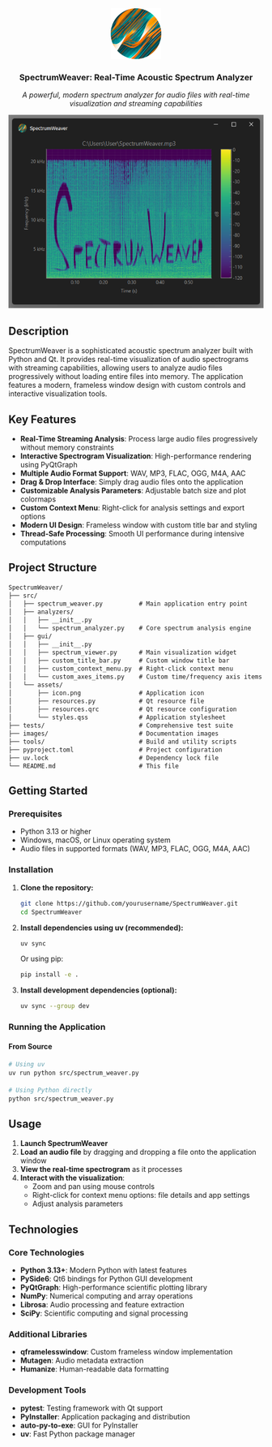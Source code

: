 <div align="center">
  <img src="images/icon.png" alt="SpectrumWeaver Logo">
  
  <h3><b>SpectrumWeaver</b>: Real-Time Acoustic Spectrum Analyzer</h3>
  
  <p>
    <em>A powerful, modern spectrum analyzer for audio files with real-time visualization and streaming capabilities</em>
  </p>
  
  <img src="images/screenshot.png" alt="SpectrumWeaver Screenshot">
</div>

## Description
SpectrumWeaver is a sophisticated acoustic spectrum analyzer built with Python and Qt. It provides real-time visualization of audio spectrograms with streaming capabilities, allowing users to analyze audio files progressively without loading entire files into memory. The application features a modern, frameless window design with custom controls and interactive visualization tools.

## Key Features
- **Real-Time Streaming Analysis**: Process large audio files progressively without memory constraints
- **Interactive Spectrogram Visualization**: High-performance rendering using PyQtGraph
- **Multiple Audio Format Support**: WAV, MP3, FLAC, OGG, M4A, AAC
- **Drag & Drop Interface**: Simply drag audio files onto the application
- **Customizable Analysis Parameters**: Adjustable batch size and plot colormaps
- **Custom Context Menu**: Right-click for analysis settings and export options
- **Modern UI Design**: Frameless window with custom title bar and styling
- **Thread-Safe Processing**: Smooth UI performance during intensive computations

## Project Structure
```
SpectrumWeaver/
├── src/
│   ├── spectrum_weaver.py          # Main application entry point
│   ├── analyzers/
│   │   ├── __init__.py
│   │   └── spectrum_analyzer.py    # Core spectrum analysis engine
│   ├── gui/
│   │   ├── __init__.py
│   │   ├── spectrum_viewer.py      # Main visualization widget
│   │   ├── custom_title_bar.py     # Custom window title bar
│   │   ├── custom_context_menu.py  # Right-click context menu
│   │   └── custom_axes_items.py    # Custom time/frequency axis items
│   └── assets/
│       ├── icon.png                # Application icon
│       ├── resources.py            # Qt resource file
│       ├── resources.qrc           # Qt resource configuration
│       └── styles.qss              # Application stylesheet
├── tests/                          # Comprehensive test suite
├── images/                         # Documentation images
├── tools/                          # Build and utility scripts
├── pyproject.toml                  # Project configuration
├── uv.lock                         # Dependency lock file
└── README.md                       # This file
```

## Getting Started

### Prerequisites

- Python 3.13 or higher
- Windows, macOS, or Linux operating system
- Audio files in supported formats (WAV, MP3, FLAC, OGG, M4A, AAC)

### Installation

1. **Clone the repository:**
   ```bash
   git clone https://github.com/yourusername/SpectrumWeaver.git
   cd SpectrumWeaver
   ```

2. **Install dependencies using uv (recommended):**
   ```bash
   uv sync
   ```

   Or using pip:
   ```bash
   pip install -e .
   ```

3. **Install development dependencies (optional):**
   ```bash
   uv sync --group dev
   ```

### Running the Application

#### From Source
```bash
# Using uv
uv run python src/spectrum_weaver.py

# Using Python directly
python src/spectrum_weaver.py
```

## Usage

1. **Launch SpectrumWeaver**
2. **Load an audio file** by dragging and dropping a file onto the application window
3. **View the real-time spectrogram** as it processes
4. **Interact with the visualization**:
   - Zoom and pan using mouse controls
   - Right-click for context menu options: file details and app settings
   - Adjust analysis parameters

## Technologies

### Core Technologies
- **Python 3.13+**: Modern Python with latest features
- **PySide6**: Qt6 bindings for Python GUI development
- **PyQtGraph**: High-performance scientific plotting library
- **NumPy**: Numerical computing and array operations
- **Librosa**: Audio processing and feature extraction
- **SciPy**: Scientific computing and signal processing

### Additional Libraries
- **qframelesswindow**: Custom frameless window implementation
- **Mutagen**: Audio metadata extraction
- **Humanize**: Human-readable data formatting

### Development Tools
- **pytest**: Testing framework with Qt support
- **PyInstaller**: Application packaging and distribution
- **auto-py-to-exe**: GUI for PyInstaller
- **uv**: Fast Python package manager